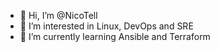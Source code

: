 - 👋 Hi, I’m @NicoTell
- 👀 I’m interested in Linux, DevOps and SRE
- 🌱 I’m currently learning Ansible and Terraform

<!---
NicoTell/NicoTell is a ✨ special ✨ repository because its `README.md` (this file) appears on your GitHub profile.
You can click the Preview link to take a look at your changes.
--->
